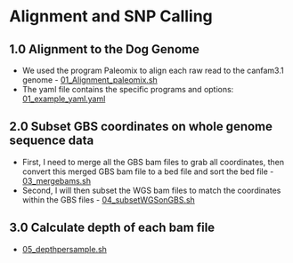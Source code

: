 # Alignment and SNP Calling

## 1.0 Alignment to the Dog Genome
 - We used the program Paleomix to align each raw read to the canfam3.1 genome -  [01_Alignment_paleomix.sh](/01_Alignment_Postprocessing/01_Alignment_paleomix.sh)
 - The yaml file contains the specific programs and options: [01_example_yaml.yaml](/01_Alignment_Postprocessing/01_example_yaml.yaml) 
## 2.0 Subset GBS coordinates on whole genome sequence data 
- First, I need to merge all the GBS bam files to grab all coordinates, then convert this merged GBS bam file to a bed file and sort the bed file - [03_mergebams.sh](/01_Alignment/03_mergeGBSbams.sh)
- Second, I will then subset the WGS bam files to match the coordinates within the GBS files - [04_subsetWGSonGBS.sh](/01_Alignment/04_subsetWGSonGBS.sh)

## 3.0 Calculate depth of each bam file 
- [05_depthpersample.sh](/01_Alignment/05_depthpersample.sh)

